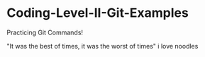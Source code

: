 # Coding-Level-II-Git-Examples
Practicing Git Commands!


"It was the best of times, it was the worst of times"
i love noodles
